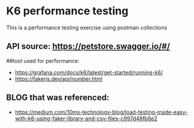 # K6 performance testing

This is a performance testing exercise using postman collections

## API source: https://petstore.swagger.io/#/

##tool used for performance:

- https://grafana.com/docs/k6/latest/get-started/running-k6/
- https://fakerjs.dev/api/number.html

## BLOG that was referenced:

- https://medium.com/10ms-technology-blog/load-testing-made-easy-with-k6-using-faker-library-and-csv-files-c997d48fb6e2
